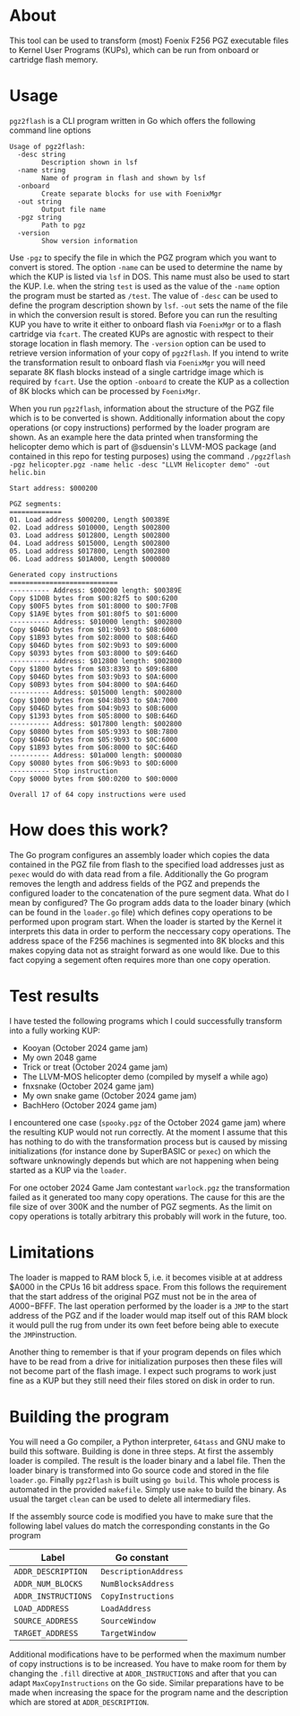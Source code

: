 
# About
This tool can be used to transform (most) Foenix F256 PGZ executable files to Kernel User Programs (KUPs), which can be run from
onboard or cartridge flash memory.

# Usage

`pgz2flash` is a CLI program written in Go which offers the following command line options

```
Usage of pgz2flash:
  -desc string
    	Description shown in lsf
  -name string
    	Name of program in flash and shown by lsf
  -onboard
    	Create separate blocks for use with FoenixMgr
  -out string
    	Output file name
  -pgz string
    	Path to pgz
  -version
    	Show version information
```

Use `-pgz` to specify the file in which the PGZ program which you want to convert is stored. The option `-name` can be used to determine the
name by which the KUP is listed via `lsf` in DOS. This name must also be used to start the KUP. I.e. when the string `test` is used
as the value of the `-name` option the program must be started as `/test`. The value of `-desc` can be used to define the program description
shown by `lsf`. `-out` sets the name of the file in which the conversion result is stored. Before you can run the resulting KUP you have to write
it either to onboard flash via `FoenixMgr` or to a flash cartridge via `fcart`. The created KUPs are agnostic with respect to their storage 
location in flash memory. The `-version` option can be used to retrieve version information of your copy of `pgz2flash`. If you intend to write
the transformation result to onboard flash via `FoenixMgr` you will need separate 8K flash blocks instead of a single cartridge image which is 
required by `fcart`. Use the option `-onboard` to create the KUP as a collection of 8K blocks which can be processed by `FoenixMgr`.

When you run `pgz2flash`, information about the structure of the PGZ file which is to be converted is shown. Additionally information about the 
copy operations (or copy instructions) performed by the loader program are shown. As an example here the data printed when transforming the 
helicopter demo which is part of @sduensin's LLVM-MOS package (and contained in this repo for testing purposes) using the command 
`./pgz2flash -pgz helicopter.pgz -name helic -desc "LLVM Helicopter demo" -out helic.bin`

```
Start address: $000200

PGZ segments:
=============
01. Load address $000200, Length $00389E
02. Load address $010000, Length $002800
03. Load address $012800, Length $002800
04. Load address $015000, Length $002800
05. Load address $017800, Length $002800
06. Load address $01A000, Length $000080

Generated copy instructions
===========================
---------- Address: $000200 length: $00389E
Copy $1D0B bytes from $00:82f5 to $00:6200
Copy $00F5 bytes from $01:8000 to $00:7F0B
Copy $1A9E bytes from $01:80f5 to $01:6000
---------- Address: $010000 length: $002800
Copy $046D bytes from $01:9b93 to $08:6000
Copy $1B93 bytes from $02:8000 to $08:646D
Copy $046D bytes from $02:9b93 to $09:6000
Copy $0393 bytes from $03:8000 to $09:646D
---------- Address: $012800 length: $002800
Copy $1800 bytes from $03:8393 to $09:6800
Copy $046D bytes from $03:9b93 to $0A:6000
Copy $0B93 bytes from $04:8000 to $0A:646D
---------- Address: $015000 length: $002800
Copy $1000 bytes from $04:8b93 to $0A:7000
Copy $046D bytes from $04:9b93 to $0B:6000
Copy $1393 bytes from $05:8000 to $0B:646D
---------- Address: $017800 length: $002800
Copy $0800 bytes from $05:9393 to $0B:7800
Copy $046D bytes from $05:9b93 to $0C:6000
Copy $1B93 bytes from $06:8000 to $0C:646D
---------- Address: $01a000 length: $000080
Copy $0080 bytes from $06:9b93 to $0D:6000
---------- Stop instruction
Copy $0000 bytes from $00:0200 to $00:0000

Overall 17 of 64 copy instructions were used
```

# How does this work?

The Go program configures an assembly loader which copies the data contained in the PGZ file from flash to the specified load addresses just as `pexec` would do with data read
from a file. Additionally the Go program removes the length and address fields of the PGZ and prepends the configured loader to the concatenation of the pure segment data. What
do I mean by configured? The Go program adds data to the loader binary (which can be found in the `loader.go` file) which defines copy operations to be performed upon program
start. When the loader is started by the Kernel it interprets this data in order to perform the neccessary copy operations. The address space of the F256 machines is segmented 
into 8K blocks and this makes copying data not as straight forward as one would like. Due to this fact copying a segement often requires more than one copy operation.

# Test results

 I have tested the following programs which I could successfully transform into a fully working KUP:

- Kooyan (October 2024 game jam)
- My own 2048 game
- Trick or treat (October 2024 game jam)
- The LLVM-MOS helicopter demo (compiled by myself a while ago)
- fnxsnake (October 2024 game jam)
- My own snake game (October 2024 game jam)
- BachHero (October 2024 game jam)

I encountered one case (`spooky.pgz` of the October 2024 game jam) where the resulting KUP would not run correctly. At the moment I assume that this has nothing to do with the
transformation process but is caused by missing initializations (for instance done by SuperBASIC or `pexec`) on which the software unknowingly depends but which are not happening 
when being started as a KUP via the `loader`.

For one october 2024 Game Jam contestant `warlock.pgz` the transformation failed as it generated too many copy operations. The cause for this are the file size of over 300K and the
number of PGZ segments. As the limit on copy operations is totally arbitrary this probably will work in the future, too.

# Limitations

The loader is mapped to RAM block 5, i.e. it becomes visible at at address $A000 in the CPUs 16 bit address space. From this follows the requirement that the start address
of the original PGZ must not be in the area of $A000-$BFFF. The last operation performed by the loader is a `JMP` to the start address of the PGZ and if the loader would map
itself out of this RAM block it would pull the rug from under its own feet before being able to execute the `JMP`instruction.

Another thing to remember is that if your program depends on files which have to be read from a drive for initialization purposes then these files will not become part of the 
flash image. I expect such programs to work just fine as a KUP but they still need their files stored on disk in order to run.

# Building the program

You will need a Go compiler, a Python interpreter, `64tass` and GNU make to build this software. Building is done in three steps. At first the assembly loader is compiled. 
The result  is the loader binary and a label file. Then the loader binary is transformed into Go source code and stored in the file `loader.go`. Finally `pgz2flash` is built 
using `go build`. This whole process is automated in the provided `makefile`. Simply use `make` to build the binary. As usual the target `clean` can be used to delete
all intermediary files.

If the assembly source code is modified you have to make sure that the following label values do match the corresponding constants in the Go program

| Label | Go constant |
|-|-|
| `ADDR_DESCRIPTION` | `DescriptionAddress` |
| `ADDR_NUM_BLOCKS` | `NumBlocksAddress` |
| `ADDR_INSTRUCTIONS`| `CopyInstructions` |
| `LOAD_ADDRESS` | `LoadAddress` |
| `SOURCE_ADDRESS` | `SourceWindow` |
| `TARGET_ADDRESS` | `TargetWindow` |

Additional modifications have to be performed when the maximum number of copy instructions is to be increased. You have to make room for them by changing the `.fill` directive
at `ADDR_INSTRUCTIONS` and after that you can adapt `MaxCopyInstructions` on the Go side. Similar preparations have to be made when increasing the space for the program name
and the description which are stored at `ADDR_DESCRIPTION`.